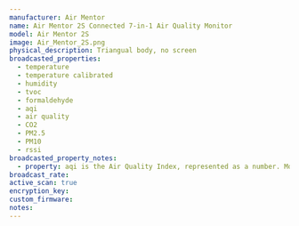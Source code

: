 ```yaml
---
manufacturer: Air Mentor
name: Air Mentor 2S Connected 7-in-1 Air Quality Monitor
model: Air Mentor 2S
image: Air_Mentor_2S.png
physical_description: Triangual body, no screen
broadcasted_properties:
  - temperature
  - temperature calibrated
  - humidity
  - tvoc
  - formaldehyde
  - aqi
  - air quality
  - CO2
  - PM2.5
  - PM10
  - rssi
broadcasted_property_notes:
  - property: aqi is the Air Quality Index, represented as a number. More information about this index can be found on https://www.airnow.gov/aqi/aqi-basics/
broadcast_rate:
active_scan: true
encryption_key:
custom_firmware:
notes:
---
```

